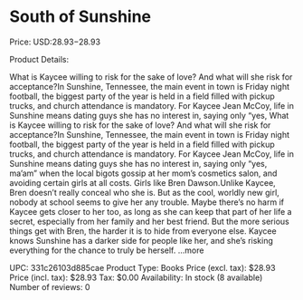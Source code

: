 # South of Sunshine

Price: USD:$28.93-$28.93

Product Details:

What is Kaycee willing to risk for the sake of love? And what will she risk for acceptance?In Sunshine, Tennessee, the main event in town is Friday night football, the biggest party of the year is held in a field filled with pickup trucks, and church attendance is mandatory. For Kaycee Jean McCoy, life in Sunshine means dating guys she has no interest in, saying only “yes, What is Kaycee willing to risk for the sake of love? And what will she risk for acceptance?In Sunshine, Tennessee, the main event in town is Friday night football, the biggest party of the year is held in a field filled with pickup trucks, and church attendance is mandatory. For Kaycee Jean McCoy, life in Sunshine means dating guys she has no interest in, saying only “yes, ma’am” when the local bigots gossip at her mom’s cosmetics salon, and avoiding certain girls at all costs. Girls like Bren Dawson.Unlike Kaycee, Bren doesn’t really conceal who she is. But as the cool, worldly new girl, nobody at school seems to give her any trouble. Maybe there’s no harm if Kaycee gets closer to her too, as long as she can keep that part of her life a secret, especially from her family and her best friend. But the more serious things get with Bren, the harder it is to hide from everyone else. Kaycee knows Sunshine has a darker side for people like her, and she’s risking everything for the chance to truly be herself. ...more

UPC: 331c26103d885cae
Product Type: Books
Price (excl. tax): $28.93
Price (incl. tax): $28.93
Tax: $0.00
Availability: In stock (8 available)
Number of reviews: 0